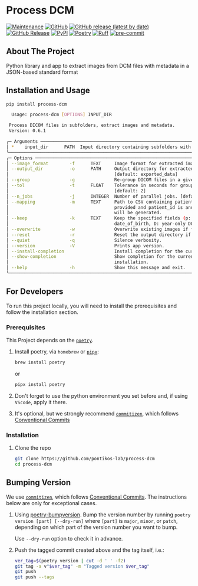 # Process DCM

[![Maintenance](https://img.shields.io/badge/Maintained%3F-yes-green.svg?style=plastic)](https://github.com/pontikos-lab/process-dcm/graphs/commit-activity)
[![GitHub](https://img.shields.io/github/license/pontikos-lab/process-dcm?style=plastic)](https://github.com/pontikos-lab/process-dcm)
[![GitHub release (latest by date)](https://img.shields.io/github/v/release/pontikos-lab/process-dcm?display_name=tag&logo=github&style=plastic)](https://github.com/pontikos-lab/process-dcm)
[![GitHub Release](https://img.shields.io/github/release-date/pontikos-lab/process-dcm?style=plastic&logo=github)](https://github.com/pontikos-lab/process-dcm)
[![PyPI](https://img.shields.io/pypi/v/process-dcm?style=plastic&logo=pypi)](https://pypi.org/project/process-dcm/)
[![Poetry](https://img.shields.io/endpoint?style=plastic&url=https://python-poetry.org/badge/v0.json)](https://python-poetry.org/)
[![Ruff](https://img.shields.io/endpoint?style=plastic&url=https://raw.githubusercontent.com/astral-sh/ruff/main/assets/badge/v2.json)](https://github.com/astral-sh/ruff)
[![pre-commit](https://img.shields.io/badge/pre--commit-enabled-brightgreen?logo=pre-commit&logoColor=white&style=plastic)](https://github.com/pre-commit/pre-commit)

## About The Project

Python library and app to extract images from DCM files with metadata in a JSON-based standard format

## Installation and Usage

```bash
pip install process-dcm
```

```bash
  Usage: process-dcm [OPTIONS] INPUT_DIR

 Process DICOM files in subfolders, extract images and metadata.
 Version: 0.6.1

╭─ Arguments ──────────────────────────────────────────────────────────────────────────────────────────────────╮
│ *    input_dir      PATH  Input directory containing subfolders with DICOM files. [default: None] [required] │
╰──────────────────────────────────────────────────────────────────────────────────────────────────────────────╯
╭─ Options ────────────────────────────────────────────────────────────────────────────────────────────────────╮
│ --image_format        -f      TEXT     Image format for extracted images (png, jpg, webp). [default: png]    │
│ --output_dir          -o      PATH     Output directory for extracted images and metadata.                   │
│                                        [default: exported_data]                                              │
│ --group               -g               Re-group DICOM files in a given folder by AcquisitionDateTime.        │
│ --tol                 -t      FLOAT    Tolerance in seconds for grouping DICOM files by AcquisitionDateTime. │
│                                        [default: 2]                                                          │
│ --n_jobs              -j      INTEGER  Number of parallel jobs. [default: 1]                                 │
│ --mapping             -m      TEXT     Path to CSV containing patient_id to study_id mapping. If not         │
│                                        provided and patient_id is anonymised, a 'study_2_patient.csv' file   │
│                                        will be generated.                                                    │
│ --keep                -k      TEXT     Keep the specified fields (p: patient_key, n: names, d:               │
│                                        date_of_birth, D: year-only DOB, g: gender)                           │
│ --overwrite           -w               Overwrite existing images if found.                                   │
│ --reset               -r               Reset the output directory if it exists.                              │
│ --quiet               -q               Silence verbosity.                                                    │
│ --version             -V               Prints app version.                                                   │
│ --install-completion                   Install completion for the current shell.                             │
│ --show-completion                      Show completion for the current shell, to copy it or customize the    │
│                                        installation.                                                         │
│ --help                -h               Show this message and exit.                                           │
╰──────────────────────────────────────────────────────────────────────────────────────────────────────────────╯
```

## For Developers

To run this project locally, you will need to install the prerequisites and follow the installation section.

### Prerequisites

This Project depends on the [`poetry`](https://python-poetry.org/).

1. Install poetry, via `homebrew` or [`pipx`](https://github.com/pypa/pipx):

   ```bash
   brew install poetry
   ```

   or

   ```bash
   pipx install poetry
   ```

2. Don't forget to use the python environment you set before and, if using `VScode`, apply it there.

3. It's optional, but we strongly recommend [`commitizen`](https://github.com/commitizen-tools/commitizen), which follows [Conventional Commits](https://www.conventionalcommits.org/)

### Installation

1. Clone the repo

   ```sh
   git clone https://github.com/pontikos-lab/process-dcm
   cd process-dcm
   ```

## Bumping Version

We use [`commitizen`](https://github.com/commitizen-tools/commitizen), which follows [Conventional Commits](https://www.conventionalcommits.org/). The instructions below are only for exceptional cases.

1. Using [poetry-bumpversion](https://github.com/monim67/poetry-bumpversion). Bump the version number by running `poetry version [part] [--dry-run]` where `[part]` is `major`, `minor`, or `patch`, depending on which part of the version number you want to bump.

   Use `--dry-run` option to check it in advance.

1. Push the tagged commit created above and the tag itself, i.e.:

   ```bash
   ver_tag=$(poetry version | cut -d ' ' -f2)
   git tag -a v"$ver_tag" -m "Tagged version $ver_tag"
   git push
   git push --tags
   ```
